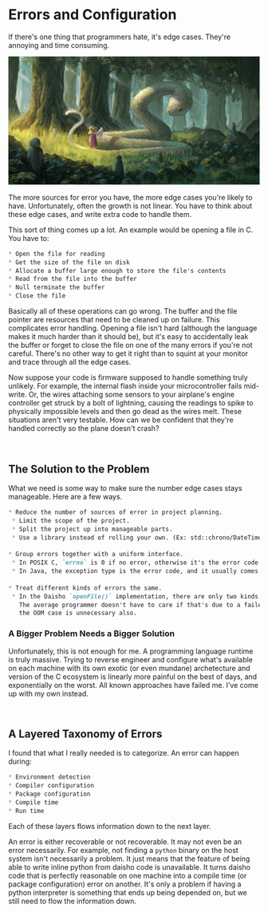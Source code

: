 

# Errors and Configuration

If there's one thing that programmers hate, it's edge cases. They're annoying and time consuming.

![](images/Snake_moriya_suwako.jpg)

The more sources for error you have, the more edge cases you're likely to have. Unfortunately, often the growth is not linear.
You have to think about these edge cases, and write extra code to handle them.

This sort of thing comes up a lot. An example would be opening a file in C. You have to:
```md
* Open the file for reading
* Get the size of the file on disk
* Allocate a buffer large enough to store the file's contents
* Read from the file into the buffer
* Null terminate the buffer
* Close the file
```

Basically all of these operations can go wrong. The buffer and the file pointer are resources that need to be cleaned up on failure.
This complicates error handling. Opening a file isn't hard (although the language makes it much harder than it should be), but it's
easy to accidentally leak the buffer or forget to close the file on one of the many errors if you're not careful. There's no other
way to get it right than to squint at your monitor and trace through all the edge cases.

Now suppose your code is firmware supposed to handle something truly unlikely. For example, the internal flash inside your microcontroller
fails mid-write. Or, the wires attaching some sensors to your airplane's engine controller get struck by a bolt of lightning, causing the
readings to spike to physically impossible levels and then go dead as the wires melt. These situations aren't very testable. How can we be
confident that they're handled correctly so the plane doesn't crash?

<br>


## The Solution to the Problem

What we need is some way to make sure the number edge cases stays manageable. Here are a few ways.

```md
* Reduce the number of sources of error in project planning.
 * Limit the scope of the project.
 * Split the project up into manageable parts.
 * Use a library instead of rolling your own. (Ex: std::chrono/DateTime and leap seconds)

* Group errors together with a uniform interface.
 * In POSIX C, `errno` is 0 if no error, otherwise it's the error code.
 * In Java, the exception type is the error code, and it usually comes with a string explanation.

* Treat different kinds of errors the same.
 * In the Daisho `openFile()` implementation, there are only two kinds of errors. There's "out of memory", and there's "couldn't open the file."
   The average programmer doesn't have to care if that's due to a failed integrity check or a sledgehammer. There's an argument that splitting out
   the OOM case is unnecessary also.
```

### A Bigger Problem Needs a Bigger Solution

Unfortunately, this is not enough for me. A programming language runtime is truly massive. Trying to reverse engineer and configure what's
available on each machine with its own exotic (or even mundane) archetecture and version of the C ecosystem is linearly more painful on
the best of days, and exponentially on the worst. All known approaches have failed me. I've come up with my own instead.

<br>


## A Layered Taxonomy of Errors

I found that what I really needed is to categorize. An error can happen during:
```md
* Environment detection
* Compiler configuration
* Package configuration
* Compile time
* Run time
```

Each of these layers flows information down to the next layer.

An error is either recoverable or not recoverable. It may not even be an error necessarily. For example, not finding a `python` binary
on the host system isn't necessarily a problem. It just means that the feature of being able to write inline python from daisho code is
unavailable. It turns daisho code that is perfectly reasonable on one machine into a compile time (or package configuration) error on
another. It's only a problem if having a python interpreter is something that ends up being depended on, but we still need to flow the
information down.




